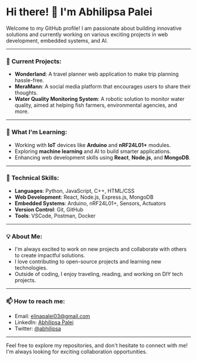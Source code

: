 # Hi there! 👋 I'm Abhilipsa Palei

Welcome to my GitHub profile! I am passionate about building innovative solutions and currently working on various exciting projects in web development, embedded systems, and AI.

---

### 🔭 **Current Projects**:
- **Wonderland**: A travel planner web application to make trip planning hassle-free.
- **MeraMann**: A social media platform that encourages users to share their thoughts.
- **Water Quality Monitoring System**: A robotic solution to monitor water quality, aimed at helping fish farmers, environmental agencies, and more.

---

### 🌱 **What I'm Learning**:
- Working with **IoT** devices like **Arduino** and **nRF24L01+** modules.
- Exploring **machine learning** and AI to build smarter applications.
- Enhancing web development skills using **React**, **Node.js**, and **MongoDB**.

---

### 🚀 **Technical Skills**:
- **Languages**: Python, JavaScript, C++, HTML/CSS
- **Web Development**: React, Node.js, Express.js, MongoDB
- **Embedded Systems**: Arduino, nRF24L01+, Sensors, Actuators
- **Version Control**: Git, GitHub
- **Tools**: VSCode, Postman, Docker

---

### 💡 **About Me**:
- I'm always excited to work on new projects and collaborate with others to create impactful solutions.
- I love contributing to open-source projects and learning new technologies.
- Outside of coding, I enjoy traveling, reading, and working on DIY tech projects.

---

### 📫 **How to reach me**:
- Email: [elinapalei03@gmail.com](elinapalei03@gmail.com)
- LinkedIn: [Abhilipsa Palei](https://linkedin.com/in/abhilipsa1506)
- Twitter: [@abhilipsa](https://twitter.com/abhilipsa)

---

Feel free to explore my repositories, and don't hesitate to connect with me! I'm always looking for exciting collaboration opportunities.
